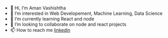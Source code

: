 - 👋 Hi, I’m Aman Vashishtha
- 👀 I’m interested in Web Developement, Machine Learning, Data Science
- 🌱 I’m currently learning React and node
- 💞️ I’m looking to collaborate on node and react projects
- 📫 How to reach me [linkedin](https://www.linkedin.com/in/vasaman/)

